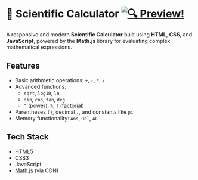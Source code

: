 # 🔢 Scientific Calculator [![🔍 Preview!](https://img.shields.io/badge/🔍-Preview!-0a84ff?style=for-the-badge&logo=eye&logoColor=white)](https://nikashlamsal.github.io/Scientific-Calculator/)

A responsive and modern **Scientific Calculator** built using **HTML**, **CSS**, and **JavaScript**, powered by the **Math.js** library for evaluating complex mathematical expressions.

##  Features

- Basic arithmetic operations: `+`, `-`, `*`, `/`
- Advanced functions:
  - `sqrt`, `log10`, `ln`
  - `sin`, `cos`, `tan`, `deg`
  - `^` (power), `%`, `!` (factorial)
- Parentheses `()`, decimal `.`, and constants like `pi`
- Memory functionality: `Ans`, `Del`, `AC`

##  Tech Stack

- HTML5
- CSS3
- JavaScript
- [Math.js](https://mathjs.org/) (via CDN)
